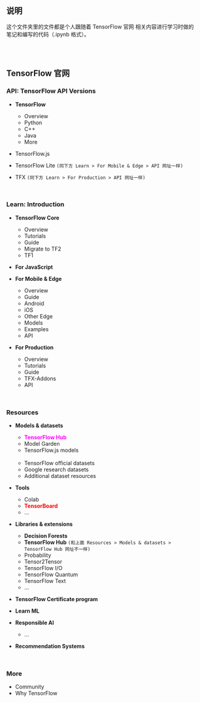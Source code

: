 ## 说明

这个文件夹里的文件都是个人跟随着 <a href="https://www.tensorflow.org/" style="text-decoration:none">TensorFlow 官网</a> 相关内容进行学习时做的笔记和编写的代码（.ipynb 格式）。

<br>
<br>

## <a href="https://www.tensorflow.org/" style="text-decoration:none">TensorFlow 官网</a>

### API: <a href="https://www.tensorflow.org/versions" style="text-decoration:none">TensorFlow API Versions</a>
* **TensorFlow**
	* <a href="https://www.tensorflow.org/api_docs" style="text-decoration:none">Overview</a>
	* <a href="https://www.tensorflow.org/api_docs/python/tf" style="text-decoration:none">Python</a>
	* <a href="https://www.tensorflow.org/api_docs/cc" style="text-decoration:none">C++</a>
	* <a href="https://www.tensorflow.org/api_docs/java/org/tensorflow/package-summary" style="text-decoration:none">Java</a>
	* <a href="https://www.tensorflow.org/api_docs/more" style="text-decoration:none">More</a>

* <a href="https://js.tensorflow.org/api/latest/" style="text-decoration:none">TensorFlow.js</a>

* <a href="https://www.tensorflow.org/lite/api_docs" style="text-decoration:none">TensorFlow Lite</a> `(同下方 Learn > For Mobile & Edge > API 网址一样)`

* <a href="https://www.tensorflow.org/tfx/api_overview" style="text-decoration:none">TFX</a> `(同下方 Learn > For Production > API 网址一样)`



<br>


### Learn: <a href="https://www.tensorflow.org/learn" style="text-decoration:none">Introduction</a>
* **TensorFlow Core**
	* <a href="https://www.tensorflow.org/overview" style="text-decoration:none">Overview</a>
	* <a href="https://www.tensorflow.org/tutorials" style="text-decoration:none">Tutorials</a>
	* <a href="https://www.tensorflow.org/guide" style="text-decoration:none">Guide</a>
	* <a href="https://www.tensorflow.org/guide/migrate" style="text-decoration:none">Migrate to TF2</a>
	* <a href="https://github.com/tensorflow/docs/tree/master/site/en/r1" style="text-decoration:none">TF1</a>

* **For JavaScript**

* **For Mobile & Edge**
	* <a href="https://www.tensorflow.org/lite" style="text-decoration:none">Overview</a>
	* <a href="https://www.tensorflow.org/lite/guide" style="text-decoration:none">Guide</a>
	* <a href="https://www.tensorflow.org/lite/android" style="text-decoration:none">Android</a>
	* <a href="https://www.tensorflow.org/lite/guide/ios" style="text-decoration:none">iOS</a>
	* <a href="https://www.tensorflow.org/lite/guide/python" style="text-decoration:none">Other Edge</a>
	* <a href="https://www.tensorflow.org/lite/models" style="text-decoration:none">Models</a>
	* <a href="https://www.tensorflow.org/lite/examples" style="text-decoration:none">Examples</a>
	* <a href="https://www.tensorflow.org/lite/api_docs" style="text-decoration:none">API</a>

* <b>For Production</b>
	* <a href="https://www.tensorflow.org/tfx" style="text-decoration:none">Overview</a>
	* <a href="https://www.tensorflow.org/tfx/tutorials" style="text-decoration:none">Tutorials</a>
	* <a href="https://www.tensorflow.org/tfx/guide" style="text-decoration:none">Guide</a>
	* <a href="https://www.tensorflow.org/tfx/addons" style="text-decoration:none">TFX-Addons</a>
	* <a href="https://www.tensorflow.org/tfx/api_overview" style="text-decoration:none">API</a>


<br>


### Resources
* <a href="https://www.tensorflow.org/resources/models-datasets" style="text-decoration:none">**Models & datasets**</a>
	* <a href="https://tfhub.dev/" style="text-decoration:none;color:magenta;">**TensorFlow Hub**</a>
	* <a href="https://github.com/tensorflow/models/tree/master/official" style="text-decoration:none">Model Garden</a>
	* <a href="https://github.com/tensorflow/tfjs-models" style="text-decoration:none">TensorFlow.js models</a>
	
	<br>
	
	* <a href="https://www.tensorflow.org/datasets" style="text-decoration:none">TensorFlow official datasets</a>
	* <a href="https://ai.google/tools/datasets/" style="text-decoration:none">Google research datasets</a>
	* <a href="https://toolbox.google.com/datasetsearch" style="text-decoration:none">Additional dataset resources</a>

* <a href="https://www.tensorflow.org/resources/tools" style="text-decoration:none">**Tools**</a>
	* <a href="https://colab.sandbox.google.com/notebooks/welcome.ipynb" style="text-decoration:none">Colab</a>
	* <a href="https://www.tensorflow.org/tensorboard" style="text-decoration:none;color:red;">**TensorBoard**</a>
	* <a href="" style="text-decoration:none">...</a>
	
* <a href="https://www.tensorflow.org/resources/libraries-extensions" style="text-decoration:none">**Libraries & extensions**</a>
	* <a href="https://www.tensorflow.org/decision_forests" style="text-decoration:none">**Decision Forests**</a>
	* <a href="https://www.tensorflow.org/hub" style="text-decoration:none">**TensorFlow Hub**</a> `(和上面 Resources > Models & datasets > TensorFlow Hub 网址不一样)`
	* <a href="https://www.tensorflow.org/probability" style="text-decoration:none">Probability</a>
	* <a href="https://github.com/tensorflow/tensor2tensor" style="text-decoration:none">Tensor2Tensor</a>
	* <a href="https://github.com/tensorflow/io" style="text-decoration:none">TensorFlow I/O</a>
	* <a href="https://www.tensorflow.org/quantum" style="text-decoration:none">TensorFlow Quantum</a>
	* <a href="https://www.tensorflow.org/text" style="text-decoration:none">TensorFlow Text</a>
	* <a href="" style="text-decoration:none">...</a>

* <a href="https://www.tensorflow.org/certificate" style="text-decoration:none">**TensorFlow Certificate program**</a>

* <a href="https://www.tensorflow.org/resources/learn-ml" style="text-decoration:none">**Learn ML**</a>

* <a href="https://www.tensorflow.org/responsible_ai" style="text-decoration:none">**Responsible AI**</a>
	* <a href="" style="text-decoration:none">...</a>

* <a href="https://www.tensorflow.org/resources/recommendation-systems" style="text-decoration:none">**Recommendation Systems**</a>


<br>


### More
* <a href="https://www.tensorflow.org/community" style="text-decoration:none">Community</a>
* <a href="https://www.tensorflow.org/about" style="text-decoration:none">Why TensorFlow</a>
